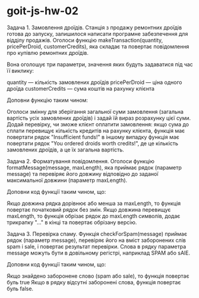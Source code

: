 # goit-js-hw-02

Задача 1. Замовлення дроїдів. Станція з продажу ремонтних дроїдів готова до
запуску, залишилося написати програмне забезпечення для відділу продажів.
Оголоси функцію makeTransaction(quantity, pricePerDroid, customerCredits), яка
складає та повертає повідомлення про купівлю ремонтних дроїдів.

Вона оголошує три параметри, значення яких будуть задаватися під час її виклику:

quantity — кількість замовлених дроїдів pricePerDroid — ціна одного дроїда
customerCredits — сума коштів на рахунку клієнта

Доповни функцію таким чином:

Оголоси змінну для зберігання загальної суми замовлення (загальна вартість усіх
замовлених дроїдів) і задай їй вираз розрахунку цієї суми. Додай перевірку, чи
зможе клієнт оплатити замовлення: якщо сума до сплати перевищує кількість
кредитів на рахунку клієнта, функція має повертати рядок "Insufficient funds!" в
іншому випадку функція має повертати рядок "You ordered <quantity> droids worth
<totalPrice> credits!", де <quantity> це кількість замовлених дроїдів, а
<totalPrice> це їх загальна вартість.

Задача 2. Форматування повідомлення. Оголоси функцію formatMessage(message,
maxLength), яка приймає рядок (параметр message) та перевіряє його довжину
відповідно до заданої максимальної довжини (параметр maxLength).

Доповни код функції таким чином, що:

Якщо довжина рядка дорівнює або менша за maxLength, то функція повертає
початковий рядок без змін. Якщо довжина перевищує maxLength, то функція обрізає
рядок до maxLength символів, додає трикрапку "..." в кінці та повертає обрізану
версію.

Задача 3. Перевірка спаму. Функція checkForSpam(message) приймає рядок (параметр
message), перевіряє його на вміст заборонених слів spam і sale, і повертає
результат перевірки. Слова в рядку параметра message можуть бути в довільному
регістрі, наприклад SPAM або sAlE.

Доповни код функції таким чином, що:

Якщо знайдено заборонене слово (spam або sale), то функція повертає буль true
Якщо в рядку відсутні заборонені слова, функція повертає буль false.
